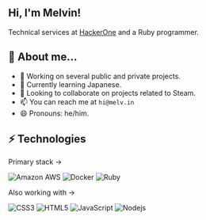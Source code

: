 ## Hi, I'm Melvin!
Technical services at <a href="http://www.hackerone.com">HackerOne</a> and a Ruby programmer.

## 👻 About me... 
- 🔭 Working on several public and private projects.
- 🌱 Currently learning Japanese. 
- 👯 Looking to collaborate on projects related to Steam.
- 📫 You can reach me at `hi@melv.in`
- 😄 Pronouns: he/him.

## ⚡ Technologies
Primary stack →

![Amazon AWS](https://img.shields.io/badge/Amazon%20AWS-232F3E?style=flat&logo=amazon-aws)
![Docker](https://img.shields.io/badge/-Docker-blue?style=flat&logo=docker&logoColor=white)
![Ruby](https://img.shields.io/badge/-Ruby-red?style=flat&logo=Ruby&logoColor=red&logoColor=white)

Also working with →

![CSS3](https://img.shields.io/badge/-CSS3-grey?style=flat&logo=css3&logoColor=blue)
![HTML5](https://img.shields.io/badge/-HTML5-grey?style=flat&logo=html5)
![JavaScript](https://img.shields.io/badge/-JavaScript-grey?style=flat&logo=javascript)
![Nodejs](https://img.shields.io/badge/-Nodejs-grey?style=flat&logo=Node.js)
